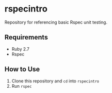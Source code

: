 # rspecintro

Repository for referencing basic Rspec unit testing.

## Requirements

* Ruby 2.7
* Rspec

## How to Use

1. Clone this repository and `cd` into `rspecintro`
2. Run `rspec`